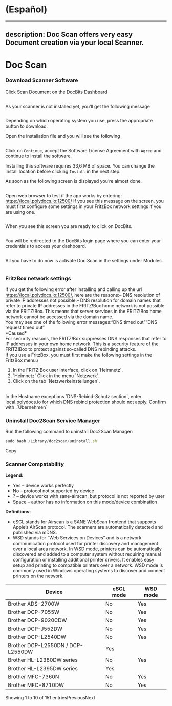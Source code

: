 
# (Español)

---
description: Doc Scan offers very easy Document creation via your local Scanner.
---

# Doc Scan

### Download Scanner Software

Click Scan Document on the DocBits Dashboard

<figure><img src="../../../../.gitbook/assets/image (203).png" alt=""><figcaption></figcaption></figure>

As your scanner is not installed yet, you’ll get the following message

<figure><img src="../../../../.gitbook/assets/image (204).png" alt=""><figcaption></figcaption></figure>

Depending on which operating system you use, press the appropriate button to download.

Open the installation file and you will see the following

<figure><img src="../../../../.gitbook/assets/image (205).png" alt=""><figcaption></figcaption></figure>

Click on `Continue`, accept the Software License Agreement with `Agree` and continue to install the software.

Installing this software requires 33,6 MB of space. You can change the install location before clicking `Install` in the next step.

As soon as the following screen is displayed you’re almost done.

<figure><img src="../../../../.gitbook/assets/image (206).png" alt=""><figcaption></figcaption></figure>

Open web browser to test if the app works by entering: https://local.polydocs.io:12500/ If you see this message on the screen, you must first configure some settings in your FritzBox network settings if you are using one.

<figure><img src="../../../../.gitbook/assets/image (207).png" alt=""><figcaption></figcaption></figure>

When you see this screen you are ready to click on DocBits.

<figure><img src="../../../../.gitbook/assets/image (208).png" alt=""><figcaption></figcaption></figure>

You will be redirected to the DocBits login page where you can enter your credentials to access your dashboard.

<figure><img src="../../../../.gitbook/assets/image (209).png" alt=""><figcaption></figcaption></figure>

All you have to do now is activate Doc Scan in the settings under Modules.

<figure><img src="../../../../.gitbook/assets/image (210).png" alt=""><figcaption></figcaption></figure>

### FritzBox network settings

If you get the following error after installing and calling up the url https://local.polydocs.io:12500/, here are the reasons:– DNS resolution of private IP addresses not possible.– DNS resolution for domain names that refer to private IP addresses in the FRITZ!Box home network is not possible via the FRITZ!Box. This means that server services in the FRITZ!Box home network cannot be accessed via the domain name.\
You may see one of the following error messages:“DNS timed out”“DNS request timed out”\
\*Caused\*\
For security reasons, the FRITZ!Box suppresses DNS responses that refer to IP addresses in your own home network. This is a security feature of the FRITZ!Box to protect against so-called DNS rebinding attacks.\
If you use a FritzBox, you must first make the following settings in the FritzBox menu:\


1. In the FRITZ!Box user interface, click on \`Heimnetz\`.
2. \`Heimnetz\` Click in the menu \`Netzwerk\`.
3. Click on the tab \`Netzwerkeinstellungen\`.

\
In the Hostname exceptions \`DNS-Rebind-Schutz section\`, enter local.polydocs.io for which DNS rebind protection should not apply. Confirm with .\`Übernehmen\`

### Uninstall Doc2Scan Service Manager

Run the following command to uninstall Doc2Scan Manager:

```javascript
sudo bash /Library/doc2scan/uninstall.sh
```

Copy

### Scanner Compatability

**Legend:**

&#x20;

* Yes – device works perfectly
* No – protocol not supported by device
* ? – device works with sane-airscan, but protocol is not reported by user
* Space – author has no information on this mode/device combination

&#x20;

**Definitions:**

* eSCL stands for Airscan is a SANE WebScan frontend that supports Apple’s AirScan protocol. The scanners are automatically detected and published via mDNS.
* WSD stands for “Web Services on Devices” and is a network communication protocol used for printer discovery and management over a local area network. In WSD mode, printers can be automatically discovered and added to a computer system without requiring manual configuration or installing additional printer drivers. It enables easy setup and printing to compatible printers over a network. WSD mode is commonly used in Windows operating systems to discover and connect printers on the network.



| Device                            | eSCL mode | WSD mode |
| --------------------------------- | --------- | -------- |
| Brother ADS-2700W                 | No        | Yes      |
| Brother DCP-7055W                 | No        | Yes      |
| Brother DCP-9020CDW               | No        | Yes      |
| Brother DCP-J552DW                | No        | Yes      |
| Brother DCP-L2540DW               | No        | Yes      |
| Brother DCP-L2550DN / DCP-L2550DW | Yes       |          |
| Brother HL-L2380DW series         | No        | Yes      |
| Brother HL-L2395DW series         | Yes       |          |
| Brother MFC-7360N                 | No        | Yes      |
| Brother MFC-8710DW                | No        | Yes      |

Showing 1 to 10 of 151 entriesPreviousNext
